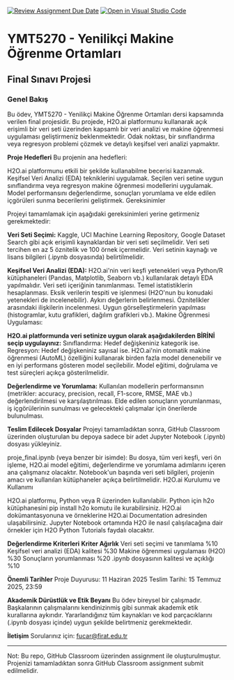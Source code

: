 [![Review Assignment Due Date](https://classroom.github.com/assets/deadline-readme-button-22041afd0340ce965d47ae6ef1cefeee28c7c493a6346c4f15d667ab976d596c.svg)](https://classroom.github.com/a/sIOGcsCv)
[![Open in Visual Studio Code](https://classroom.github.com/assets/open-in-vscode-2e0aaae1b6195c2367325f4f02e2d04e9abb55f0b24a779b69b11b9e10269abc.svg)](https://classroom.github.com/online_ide?assignment_repo_id=19935865&assignment_repo_type=AssignmentRepo)
# YMT5270 - Yenilikçi Makine Öğrenme Ortamları
## Final Sınavı Projesi

### Genel Bakış
Bu ödev, YMT5270 - Yenilikçi Makine Öğrenme Ortamları dersi kapsamında verilen final projesidir. Bu projede, H2O.ai platformunu kullanarak açık erişimli bir veri seti üzerinden kapsamlı bir veri analizi ve makine öğrenmesi uygulaması geliştirmeniz beklenmektedir. Odak noktası, bir sınıflandırma veya regresyon problemi çözmek ve detaylı keşifsel veri analizi yapmaktır.

**Proje Hedefleri**
Bu projenin ana hedefleri:

H2O.ai platformunu etkili bir şekilde kullanabilme becerisi kazanmak.
Keşifsel Veri Analizi (EDA) tekniklerini uygulamak.
Seçilen veri setine uygun sınıflandırma veya regresyon makine öğrenmesi modellerini uygulamak.
Model performansını değerlendirme, sonuçları yorumlama ve elde edilen içgörüleri sunma becerilerini geliştirmek.
Gereksinimler

Projeyi tamamlamak için aşağıdaki gereksinimleri yerine getirmeniz gerekmektedir:

**Veri Seti Seçimi:**
Kaggle, UCI Machine Learning Repository, Google Dataset Search gibi açık erişimli kaynaklardan bir veri seti seçilmelidir.
Veri seti tercihen en az 5 öznitelik ve 100 örnek içermelidir.
Veri setinin kaynağı ve lisans bilgileri (.ipynb dosyasında) belirtilmelidir.

**Keşifsel Veri Analizi (EDA):**
H2O.ai'nin veri keşfi yetenekleri veya Python/R kütüphaneleri (Pandas, Matplotlib, Seaborn vb.) kullanılarak detaylı EDA yapılmalıdır.
Veri seti içeriğinin tanımlanması.
Temel istatistiklerin hesaplanması.
Eksik verilerin tespiti ve işlenmesi (H2O'nun bu konudaki yetenekleri de incelenebilir).
Aykırı değerlerin belirlenmesi.
Öznitelikler arasındaki ilişkilerin incelenmesi.
Uygun görselleştirmelerin yapılması (histogramlar, kutu grafikleri, dağılım grafikleri vb.).
Makine Öğrenmesi Uygulaması:

**H2O.ai platformunda veri setinize uygun olarak aşağıdakilerden BİRİNİ seçip uygulayınız:**
Sınıflandırma: Hedef değişkeniniz kategorik ise.
Regresyon: Hedef değişkeniniz sayısal ise.
H2O.ai'nin otomatik makine öğrenmesi (AutoML) özelliğini kullanarak birden fazla model denenebilir ve en iyi performans gösteren model seçilebilir.
Model eğitimi, doğrulama ve test süreçleri açıkça gösterilmelidir.

**Değerlendirme ve Yorumlama:**
Kullanılan modellerin performansının (metrikler: accuracy, precision, recall, F1-score, RMSE, MAE vb.) değerlendirilmesi ve karşılaştırılması.
Elde edilen sonuçların yorumlanması, iş içgörülerinin sunulması ve gelecekteki çalışmalar için önerilerde bulunulması.

**Teslim Edilecek Dosyalar**
Projeyi tamamladıktan sonra, GitHub Classroom üzerinden oluşturulan bu depoya sadece bir adet Jupyter Notebook (.ipynb) dosyası yükleyiniz.

proje_final.ipynb (veya benzer bir isimde): Bu dosya, tüm veri keşfi, veri ön işleme, H2O.ai model eğitimi, değerlendirme ve yorumlama adımlarını içeren ana çalışmanız olacaktır. Notebook'un başında veri seti bilgileri, projenin amacı ve kullanılan kütüphaneler açıkça belirtilmelidir.
H2O.ai Kurulumu ve Kullanımı

H2O.ai platformu, Python veya R üzerinden kullanılabilir. Python için h2o kütüphanesini pip install h2o komutu ile kurabilirsiniz.
H2O.ai dokümantasyonuna ve örneklerine H2O.ai Documentation adresinden ulaşabilirsiniz.
Jupyter Notebook ortamında H2O ile nasıl çalışılacağına dair örnekler için H2O Python Tutorials faydalı olacaktır.

**Değerlendirme Kriterleri**
**Kriter	Ağırlık**
Veri seti seçimi ve tanımlama	%10
Keşifsel veri analizi (EDA) kalitesi	%30
Makine öğrenmesi uygulaması (H2O)	%30
Sonuçların yorumlanması	%20
.ipynb dosyasının kalitesi ve açıklığı	%10

**Önemli Tarihler**
Proje Duyurusu: 11 Haziran 2025
Teslim Tarihi: 15 Temmuz 2025, 23:59

**Akademik Dürüstlük ve Etik Beyanı**
Bu ödev bireysel bir çalışmadır. Başkalarının çalışmalarını kendinizinmiş gibi sunmak akademik etik kurallarına aykırıdır. Yararlandığınız tüm kaynakları ve kod parçacıklarını (.ipynb dosyası içinde) uygun şekilde belirtmeniz gerekmektedir.

**İletişim**
Sorularınız için: fucar@firat.edu.tr

---

Not: Bu repo, GitHub Classroom üzerinden assignment ile oluşturulmuştur. Projenizi tamamladıktan sonra GitHub Classroom assignment submit edilmelidir.

